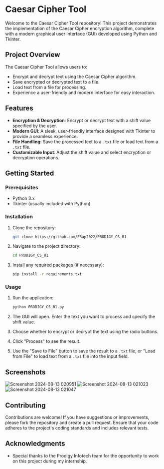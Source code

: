 # Caesar Cipher Tool

Welcome to the Caesar Cipher Tool repository! This project demonstrates the implementation of the Caesar Cipher encryption algorithm, complete with a modern graphical user interface (GUI) developed using Python and Tkinter.

## Project Overview

The Caesar Cipher Tool allows users to:
- Encrypt and decrypt text using the Caesar Cipher algorithm.
- Save encrypted or decrypted text to a file.
- Load text from a file for processing.
- Experience a user-friendly and modern interface for easy interaction.

## Features

- **Encryption & Decryption**: Encrypt or decrypt text with a shift value specified by the user.
- **Modern GUI**: A sleek, user-friendly interface designed with Tkinter to provide a seamless experience.
- **File Handling**: Save the processed text to a `.txt` file or load text from a `.txt` file.
- **Customizable Input**: Adjust the shift value and select encryption or decryption operations.

## Getting Started

### Prerequisites

- Python 3.x
- Tkinter (usually included with Python)

### Installation

1. Clone the repository:

    ```bash
    git clone https://github.com/ERap2022/PRODIGY_CS_01
    ```

2. Navigate to the project directory:

    ```bash
    cd PRODIGY_CS_01
    ```

3. Install any required packages (if necessary):

    ```bash
    pip install -r requirements.txt
    ```

### Usage

1. Run the application:

    ```bash
    python PRODIGY_CS_01.py
    ```

2. The GUI will open. Enter the text you want to process and specify the shift value.

3. Choose whether to encrypt or decrypt the text using the radio buttons.

4. Click "Process" to see the result.

5. Use the "Save to File" button to save the result to a `.txt` file, or "Load from File" to load text from a `.txt` file into the input field.

## Screenshots

![Screenshot 2024-08-13 020951](https://github.com/user-attachments/assets/4bdc21cf-4e36-4687-a7ed-527d083b5b6b)
![Screenshot 2024-08-13 021023](https://github.com/user-attachments/assets/3885c439-5df0-45ec-8d01-970d7a830357)
![Screenshot 2024-08-13 021047](https://github.com/user-attachments/assets/00015c2e-e501-4fa8-8a8b-c177aac29e99)

## Contributing

Contributions are welcome! If you have suggestions or improvements, please fork the repository and create a pull request. Ensure that your code adheres to the project's coding standards and includes relevant tests.


## Acknowledgments

- Special thanks to the Prodigy Infotech team for the opportunity to work on this project during my internship.

